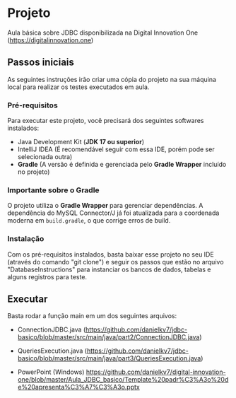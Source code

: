 # Projeto
Aula básica sobre JDBC disponibilizada na Digital Innovation One (https://digitalinnovation.one)

## Passos iniciais
As seguintes instruções irão criar uma cópia do projeto na sua máquina local para realizar os testes executados em aula.

### Pré-requisitos
Para executar este projeto, você precisará dos seguintes softwares instalados:
- Java Development Kit (**JDK 17 ou superior**)
- IntelliJ IDEA (É recomendável seguir com essa IDE, porém pode ser selecionada outra)
- **Gradle** (A versão é definida e gerenciada pelo **Gradle Wrapper** incluído no projeto)

### Importante sobre o Gradle
O projeto utiliza o **Gradle Wrapper** para gerenciar dependências. A dependência do MySQL Connector/J já foi atualizada para a coordenada moderna em `build.gradle`, o que corrige erros de build.

### Instalação
Com os pré-requisitos instalados, basta baixar esse projeto no seu IDE (através do comando "git clone") e seguir os passos que estão no arquivo "DatabaseInstructions"  para instanciar os bancos de dados, tabelas e alguns registros para teste.

## Executar
Basta rodar a função main em um dos seguintes arquivos:
- ConnectionJDBC.java (https://github.com/danielkv7/jdbc-basico/blob/master/src/main/java/part2/ConnectionJDBC.java)

- QueriesExecution.java (https://github.com/danielkv7/jdbc-basico/blob/master/src/main/java/part3/QueriesExecution.java)

- PowerPoint (Windows)
https://github.com/danielkv7/digital-innovation-one/blob/master/Aula_JDBC_basico/Template%20padr%C3%A3o%20de%20apresenta%C3%A7%C3%A3o.pptx
